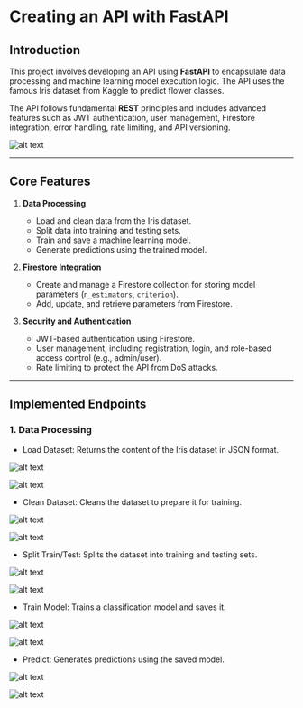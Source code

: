 # **Creating an API with FastAPI**

## **Introduction**
This project involves developing an API using **FastAPI** to encapsulate data processing and machine learning model execution logic. The API uses the famous Iris dataset from Kaggle to predict flower classes.

The API follows fundamental **REST** principles and includes advanced features such as JWT authentication, user management, Firestore integration, error handling, rate limiting, and API versioning.

![alt text](<TP2 and  3/data/images/vue_ensemble.png>)

---

## **Core Features**
1. **Data Processing**
   - Load and clean data from the Iris dataset.
   - Split data into training and testing sets.
   - Train and save a machine learning model.
   - Generate predictions using the trained model.

2. **Firestore Integration**
   - Create and manage a Firestore collection for storing model parameters (`n_estimators`, `criterion`).
   - Add, update, and retrieve parameters from Firestore.

3. **Security and Authentication**
   - JWT-based authentication using Firestore.
   - User management, including registration, login, and role-based access control (e.g., admin/user).
   - Rate limiting to protect the API from DoS attacks.

---

## Implemented Endpoints
### 1. Data Processing
- Load Dataset:
Returns the content of the Iris dataset in JSON format.

![alt text](<TP2 and  3/data/images/load_data1.png>)

![alt text](<TP2 and  3/data/images/load_data2.png>)


- Clean Dataset:
Cleans the dataset to prepare it for training.

![alt text](<TP2 and  3/data/images/clean_data1.png>)

![alt text](<TP2 and  3/data/images/clean_data2.png>)

- Split Train/Test:
Splits the dataset into training and testing sets.

![alt text](<TP2 and  3/data/images/split_data1.png>)

![alt text](<TP2 and  3/data/images/split_data2.png>)


- Train Model:
Trains a classification model and saves it.

![alt text](<TP2 and  3/data/images/train_data1.png>)

![alt text](<TP2 and  3/data/images/train_data2.png>)

- Predict:
Generates predictions using the saved model.

![alt text](<TP2 and  3/data/images/predict_data1.png>)

![alt text](<TP2 and  3/data/images/predict_data2.png>)



